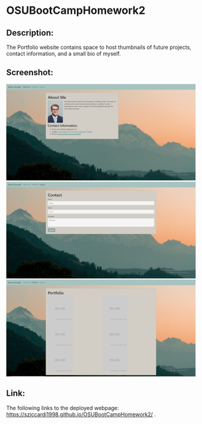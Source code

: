 # OSUBootCampHomework2

## Description:
The Portfolio website contains space to host thumbnails of future projects, contact information, and a small bio of myself.

## Screenshot:
![screenshot](./assets/images/HomeworkSnip.JPG)
![screenshot](./assets/images/HomeworkSnip2.JPG)
![screenshot](./assets/images/HomeworkSnip3.JPG)



## Link:
The following links to the deployed webpage: https://sziccardi1998.github.io/OSUBootCampHomework2/ .
